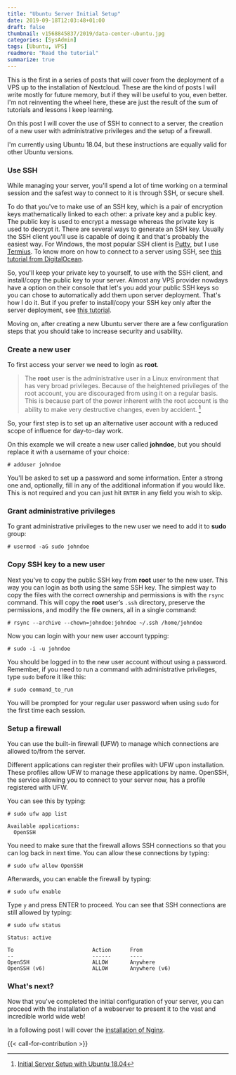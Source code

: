 ```yaml
---
title: "Ubuntu Server Initial Setup"
date: 2019-09-18T12:03:48+01:00
draft: false
thumbnail: v1568845837/2019/data-center-ubuntu.jpg
categories: [SysAdmin]
tags: [Ubuntu, VPS]
readmore: "Read the tutorial"
summarize: true
---
```


This is the first in a series of posts that will cover from the deployment of a VPS up to the installation of Nextcloud. These are the kind of posts I will write mostly for future memory, but if they will be useful to you, even better. I'm not reinventing the wheel here, these are just the result of the sum of tutorials and lessons I keep learning.

On this post I will cover the use of SSH to connect to a server, the creation of a new user with administrative privileges and the setup of a firewall.

I'm currently using Ubuntu 18.04, but these instructions are equally valid for other Ubuntu versions.

<!--more-->

### Use SSH

While managing your server, you'll spend a lot of time working on a terminal session and the safest way to connect to it is through SSH, or secure shell.

To do that you've to make use of an SSH key, which is a pair of encryption keys mathematically linked to each other: a private key and a public key. The public key is used to encrypt a message whereas the private key is used to decrypt it. There are several ways to generate an SSH key. Usually the SSH client you'll use is capable of doing it and that's probably the easiest way. For Windows, the most popular SSH client is [Putty](https://putty.org/), but I use [Termius](https://www.termius.com/). To know more on how to connect to a server using SSH, see [this tutorial from DigitalOcean](https://www.digitalocean.com/docs/droplets/how-to/connect-with-ssh/).

So, you'll keep your private key to yourself, to use with the SSH client, and install/copy the public key to your server. Almost any VPS provider nowdays have a option on their console that let's you add your public SSH keys so you can chose to automatically add them upon server deployment. That's how I do it. But if you prefer to install/copy your SSH key only after the server deployment, see [this tutorial](https://www.digitalocean.com/community/tutorials/how-to-set-up-ssh-keys-on-ubuntu-1804).

Moving on, after creating a new Ubuntu server there are a few configuration steps that you should take to increase security and usability.

### Create a new user

To first access your server we need to login as **root**.

> The **root** user is the administrative user in a Linux environment that has very broad privileges. Because of the heightened privileges of the root account, you are discouraged from using it on a regular basis. This is because part of the power inherent with the root account is the ability to make very destructive changes, even by accident. [^1]

So, your first step is to set up an alternative user account with a reduced scope of influence for day-to-day work.

On this example we will create a new user called **johndoe**, but you should replace it with a username of your choice:

```plain
# adduser johndoe
```

You'll be asked to set up a password and some information. Enter a strong one and, optionally, fill in any of the additional information if you would like. This is not required and you can just hit `ENTER` in any field you wish to skip.

### Grant administrative privileges

To grant administrative privileges to the new user we need to add it to **sudo** group:
```plain
# usermod -aG sudo johndoe
```

### Copy SSH key to a new user
Next you've to copy the public SSH key from **root** user to the new user. This way you can login as both using the same SSH key. The simplest way to copy the files with the correct ownership and permissions is with the `rsync` command. This will copy the **root** user’s `.ssh` directory, preserve the permissions, and modify the file owners, all in a single command:
```plain
# rsync --archive --chown=johndoe:johndoe ~/.ssh /home/johndoe
```

Now you can login with your new user account typping:
```plain
# sudo -i -u johndoe
```

You should be logged in to the new user account without using a password. Remember, if you need to run a command with administrative privileges, type `sudo` before it like this:
```plain
# sudo command_to_run
```

You will be prompted for your regular user password when using `sudo` for the first time each session.

### Setup a firewall
You can use the built-in firewall (UFW) to manage which connections are allowed to/from the server.

Different applications can register their profiles with UFW upon installation. These profiles allow UFW to manage these applications by name. OpenSSH, the service allowing you to connect to your server now, has a profile registered with UFW.

You can see this by typing:
```plain
# sudo ufw app list
```
```plain
Available applications:
  OpenSSH
```

You need to make sure that the firewall allows SSH connections so that you can log back in next time. You can allow these connections by typing:
```plain
# sudo ufw allow OpenSSH
```

Afterwards, you can enable the firewall by typing:
```plain
# sudo ufw enable
```
Type `y` and press ENTER to proceed. You can see that SSH connections are still allowed by typing:

```plain
# sudo ufw status
```
```plain
Status: active

To                         Action      From
--                         ------      ----
OpenSSH                    ALLOW       Anywhere
OpenSSH (v6)               ALLOW       Anywhere (v6)
```

### What's next?

Now that you've completed the initial configuration of your server, you can proceed with the installation of a webserver to present it to the vast and incredible world wide web!

In a following post I will cover the [installation of Nginx](/nginx-installation-on-ubuntu/).

{{< call-for-contribution >}}

[^1]: [Initial Server Setup with Ubuntu 18.04](https://www.digitalocean.com/community/tutorials/initial-server-setup-with-ubuntu-18-04)
